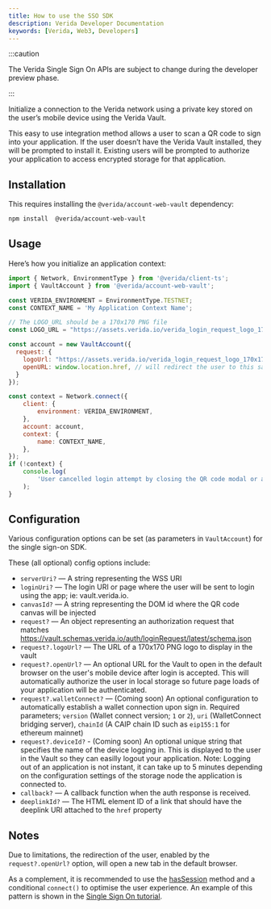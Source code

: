 ```yaml
---
title: How to use the SSO SDK
description: Verida Developer Documentation
keywords: [Verida, Web3, Developers]
---
```


:::caution

The Verida Single Sign On APIs are subject to change during the developer preview phase. 

:::

Initialize a connection to the Verida network using a private key stored on the user’s mobile device using the Verida Vault.

This easy to use integration method allows a user to scan a QR code to sign into your application. If the user doesn’t have the Verida Vault installed, they will be prompted to install it. Existing users will be prompted to authorize your application to access encrypted storage for that application.

## Installation

This requires installing the `@verida/account-web-vault` dependency:

```bash npm2yarn
npm install  @verida/account-web-vault
```

## Usage

Here’s how you initialize an application context:

```jsx
import { Network, EnvironmentType } from '@verida/client-ts';
import { VaultAccount } from '@verida/account-web-vault';

const VERIDA_ENVIRONMENT = EnvironmentType.TESTNET;
const CONTEXT_NAME = 'My Application Context Name';

// The LOGO_URL should be a 170x170 PNG file
const LOGO_URL = "https://assets.verida.io/verida_login_request_logo_170x170.png";

const account = new VaultAccount({
  request: {
    logoUrl: "https://assets.verida.io/verida_login_request_logo_170x170.png",
    openURL: window.location.href, // will redirect the user to this same page after accepting the login request in the Vault app
  }
});

const context = Network.connect({
	client: {
		environment: VERIDA_ENVIRONMENT,
	},
	account: account,
	context: {
		name: CONTEXT_NAME,
	},
});
if (!context) {
	console.log(
		'User cancelled login attempt by closing the QR code modal or an unexpected error occurred'
	);
}
```

## Configuration

Various configuration options can be set (as parameters in `VaultAccount`) for the single sign-on SDK.

These (all optional) config options include:

- `serverUri?` — A string representing the WSS URI
- `loginUri?` — The login URI or page where the user will be sent to login using the app; ie: vault.verida.io.
- `canvasId?` — A string representing the DOM id where the QR code canvas will be injected
- `request?` — An object representing an authorization request that matches https://vault.schemas.verida.io/auth/loginRequest/latest/schema.json
- `request?.logoUrl?` — The URL of a 170x170 PNG logo to display in the vault
- `request?.openUrl?` — An optional URL for the Vault to open in the default browser on the user's mobile device after login is accepted. This will automatically authorize the user in local storage so future page loads of your application will be authenticated.
- `request?.walletConnect?` — (Coming soon) An optional configuration to automatically establish a wallet connection upon sign in. Required parameters; `version` (Wallet connect version; `1` or `2`), `uri` (WalletConnect bridging server), `chainId` (A CAIP chain ID such as `eip155:1` for ethereum mainnet)
- `request?.deviceId?` - (Coming soon) An optional unique string that specifies the name of the device logging in. This is displayed to the user in the Vault so they can easilly logout your application. Note: Logging out of an application is not instant, it can take up to 5 minutes depending on the configuration settings of the storage node the application is connected to.
- `callback?` — A callback function when the auth response is received.
- `deeplinkId?` — The HTML element ID of a link that should have the deeplink URI attached to the `href` property

## Notes

Due to limitations, the redirection of the user, enabled by the `request?.openUrl?` option, will open a new tab in the default browser.

As a complement, it is recommended to use the [hasSession](../api/verida-js/modules/verida_account_web_vault.md#hassession) method and a conditional `connect()` to optimise the user experience. An example of this pattern is shown in the [Single Sign On tutorial](../tutorial/SSO.mdx).
